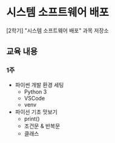 # 시스템 소프트웨어 배포

[2학기] "시스템 소프트웨어 배포" 과목 저장소

## 교육 내용

### 1주
- 파이썬 개발 환경 세팅
    - Python 3
    - VSCode
    - venv
- 파이선 기초 맛보기
    - print()
    - 조건문 & 반복문
    - 클래스
